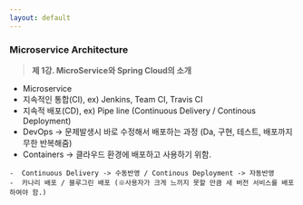 ```yaml
---
layout: default
---
```


### **Microservice Architecture**

> **제 1강. MicroService와 Spring Cloud의 소개**
 - Microservice
 - 지속적인 통합(CI), ex) Jenkins, Team CI, Travis CI
 - 지속적 배포(CD), ex) Pipe line (Continuous Delivery / Continous Deployment)
 - DevOps -> 문제발생시 바로 수정해서 배포하는 과정 (Da, 구현, 테스트, 배포까지 무한 반복해줌) 
 - Containers -> 클라우드 환경에 배포하고 사용하기 위함.

```
-  Continuous Delivery -> 수동반영 / Continous Deployment -> 자동반영
-  카나리 배포 / 블루그린 배포 (※사용자가 크게 느끼지 못할 만큼 새 버전 서비스를 배포하여야 함.)
```

